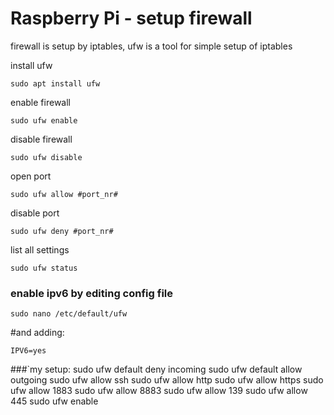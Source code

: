 # Raspberry Pi - setup firewall
firewall is setup by iptables, ufw is a tool for simple setup of iptables

install ufw
```
sudo apt install ufw
```

enable firewall
```
sudo ufw enable
```

disable firewall
```
sudo ufw disable
```

open port
```
sudo ufw allow #port_nr#
```

disable port
```
sudo ufw deny #port_nr#
```

list all settings
```
sudo ufw status
```

### enable ipv6 by editing config file
```
sudo nano /etc/default/ufw
```
#and adding:
```
IPV6=yes
```

###`my setup:
sudo ufw default deny incoming
sudo ufw default allow outgoing
sudo ufw allow ssh
sudo ufw allow http
sudo ufw allow https
sudo ufw allow 1883
sudo ufw allow 8883
sudo ufw allow 139
sudo ufw allow 445
sudo ufw enable
